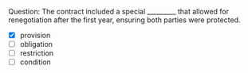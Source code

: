 Question: The contract included a special _________ that allowed for renegotiation after the first year, ensuring both parties were protected.  
- [x] provision  
- [ ] obligation  
- [ ] restriction  
- [ ] condition  